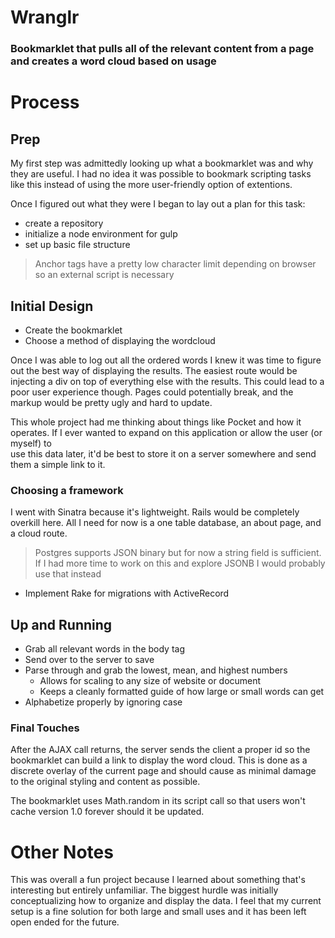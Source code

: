 # Wranglr 

### Bookmarklet that pulls all of the relevant content from a page and creates a word cloud based on usage

# Process

## Prep 

My first step was admittedly looking up what a bookmarklet was and why they are useful. 
I had no idea it was possible to bookmark scripting tasks like this instead of using the more
user-friendly option of extentions. 

Once I figured out what they were I began to lay out a plan for this task: 

- create a repository
- initialize a node environment for gulp 
- set up basic file structure 

> Anchor tags have a pretty low character limit depending on browser so an external script is necessary

## Initial Design

-  Create the bookmarklet
-  Choose a method of displaying the wordcloud 

Once I was able to log out all the ordered words I knew it was time to figure
out the best way of displaying the results. The easiest route would be injecting a 
div on top of everything else with the results. This could lead to a poor user
experience though. Pages could potentially break, and the markup would be pretty
ugly and hard to update.

This whole project had me thinking about things like Pocket and how it operates. 
If I ever wanted to expand on this application or allow the user (or myself) to  
use this data later, it'd be best to store it on a server somewhere and send them 
a simple link to it. 

### Choosing a framework 

I went with Sinatra because it's lightweight. Rails would be completely overkill here.
All I need for now is a one table database, an about page, and a cloud route. 

> Postgres supports JSON binary but for now a string field is sufficient. If I had 
> more time to work on this and explore JSONB I would probably use that instead

- Implement Rake for migrations with ActiveRecord

## Up and Running 

- Grab all relevant words in the body tag
- Send over to the server to save 
- Parse through and grab the lowest, mean, and highest numbers 
  * Allows for scaling to any size of website or document
  * Keeps a cleanly formatted guide of how large or small words can get
- Alphabetize properly by ignoring case

### Final Touches

After the AJAX call returns, the server sends the client a proper id so the bookmarklet
can build a link to display the word cloud. This is done as a discrete overlay of the current 
page and should cause as minimal damage to the original styling and content as possible. 

The bookmarklet uses Math.random in its script call so that users won't cache version 1.0 
forever should it be updated. 

# Other Notes 

This was overall a fun project because I learned about something that's interesting but 
entirely unfamiliar. The biggest hurdle was initially conceptualizing how to organize and 
display the data. I feel that my current setup is a fine solution for both large and small 
uses and it has been left open ended for the future. 






